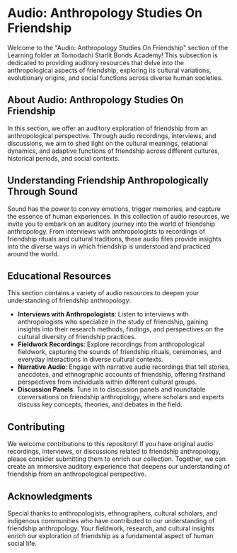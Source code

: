 # Audio: Anthropology Studies On Friendship

Welcome to the "Audio: Anthropology Studies On Friendship" section of the Learning folder at Tomodachi Starlit Bonds Academy! This subsection is dedicated to providing auditory resources that delve into the anthropological aspects of friendship, exploring its cultural variations, evolutionary origins, and social functions across diverse human societies.

## About Audio: Anthropology Studies On Friendship

In this section, we offer an auditory exploration of friendship from an anthropological perspective. Through audio recordings, interviews, and discussions, we aim to shed light on the cultural meanings, relational dynamics, and adaptive functions of friendship across different cultures, historical periods, and social contexts.

## Understanding Friendship Anthropologically Through Sound

Sound has the power to convey emotions, trigger memories, and capture the essence of human experiences. In this collection of audio resources, we invite you to embark on an auditory journey into the world of friendship anthropology. From interviews with anthropologists to recordings of friendship rituals and cultural traditions, these audio files provide insights into the diverse ways in which friendship is understood and practiced around the world.

## Educational Resources

This section contains a variety of audio resources to deepen your understanding of friendship anthropology:

- **Interviews with Anthropologists**: Listen to interviews with anthropologists who specialize in the study of friendship, gaining insights into their research methods, findings, and perspectives on the cultural diversity of friendship practices.
- **Fieldwork Recordings**: Explore recordings from anthropological fieldwork, capturing the sounds of friendship rituals, ceremonies, and everyday interactions in diverse cultural contexts.
- **Narrative Audio**: Engage with narrative audio recordings that tell stories, anecdotes, and ethnographic accounts of friendship, offering firsthand perspectives from individuals within different cultural groups.
- **Discussion Panels**: Tune in to discussion panels and roundtable conversations on friendship anthropology, where scholars and experts discuss key concepts, theories, and debates in the field.

## Contributing

We welcome contributions to this repository! If you have original audio recordings, interviews, or discussions related to friendship anthropology, please consider submitting them to enrich our collection. Together, we can create an immersive auditory experience that deepens our understanding of friendship from an anthropological perspective.

## Acknowledgments

Special thanks to anthropologists, ethnographers, cultural scholars, and indigenous communities who have contributed to our understanding of friendship anthropology. Your fieldwork, research, and cultural insights enrich our exploration of friendship as a fundamental aspect of human social life.
